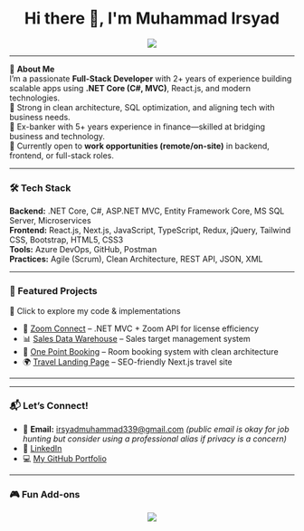 <h1 align="center">Hi there 👋, I'm Muhammad Irsyad</h1>

<p align="center">
  <img src="https://readme-typing-svg.herokuapp.com?font=Fira+Code&size=20&pause=1000&color=36BCF7&center=true&vCenter=true&width=435&lines=Full-Stack+.NET+Developer;React.js+%7C+Next.js+%7C+TypeScript;Clean+Architecture+Enthusiast;Open+to+Work+Opportunities" />
</p>

---

🎯 **About Me**  
I’m a passionate **Full-Stack Developer** with 2+ years of experience building scalable apps using **.NET Core (C#, MVC)**, React.js, and modern technologies.  
🧠 Strong in clean architecture, SQL optimization, and aligning tech with business needs.  
💼 Ex-banker with 5+ years experience in finance—skilled at bridging business and technology.  
👀 Currently open to **work opportunities (remote/on-site)** in backend, frontend, or full-stack roles.

---

### 🛠 Tech Stack
**Backend:** .NET Core, C#, ASP.NET MVC, Entity Framework Core, MS SQL Server, Microservices  
**Frontend:** React.js, Next.js, JavaScript, TypeScript, Redux, jQuery, Tailwind CSS, Bootstrap, HTML5, CSS3  
**Tools:** Azure DevOps, GitHub, Postman  
**Practices:** Agile (Scrum), Clean Architecture, REST API, JSON, XML  

---

### 🌟 Featured Projects
🔗 Click to explore my code & implementations  
- 🧩 [Zoom Connect](https://github.com/MuhammadIrsyad95/zoom-connect) – .NET MVC + Zoom API for license efficiency  
- 📊 [Sales Data Warehouse](https://github.com/MuhammadIrsyad95/sales-data-warehouse) – Sales target management system  
- 🏢 [One Point Booking](https://github.com/MuhammadIrsyad95/one-point-booking) – Room booking system with clean architecture  
- 🌍 [Travel Landing Page](https://github.com/MuhammadIrsyad95/travel-landing-page) – SEO-friendly Next.js travel site  

---

<!--
<p align="center">
  <img src="https://github-readme-stats.vercel.app/api?username=MuhammadIrsyad95&show_icons=true&theme=radical" alt="Irsyad's GitHub Stats" />
  <br/>
  <img src="https://github-readme-streak-stats.herokuapp.com/?user=MuhammadIrsyad95&theme=radical" alt="Irsyad's GitHub Streak" />
  <br/>
  <img src="https://github-readme-stats.vercel.app/api/top-langs/?username=MuhammadIrsyad95&layout=compact&theme=radical" alt="Irsyad's Top Languages" />
</p>
-->

---

### 📬 Let’s Connect!
- 📧 **Email:** irsyadmuhammad339@gmail.com *(public email is okay for job hunting but consider using a professional alias if privacy is a concern)*  
- 💼 [LinkedIn](https://linkedin.com/in/muhammad-irsyad-204821173)  
- 💻 [My GitHub Portfolio](https://github.com/MuhammadIrsyad95)

---

### 🎮 Fun Add-ons
<p align="center">
  <img src="https://github-profile-trophy.vercel.app/?username=MuhammadIrsyad95&theme=darkhub" />
</p>
